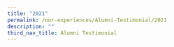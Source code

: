 ```yaml
---
title: "2021"
permalink: /our-experiences/Alumni-Testimonial/2021
description: ""
third_nav_title: Alumni Testimonial
---
```


